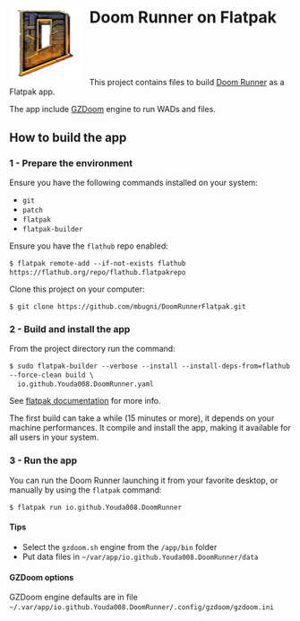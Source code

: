 <div>
<img align="left" style="margin: 0px 15px 0px 0px;" src="io.github.Youda008.DoomRunner.png" alt="Doom Runner Icon" />

# Doom Runner on Flatpak
### &nbsp;

</div>
<p>&nbsp;</p>

This project contains files to build [Doom Runner](https://github.com/Youda008/DoomRunner) as a Flatpak app.

The app include [GZDoom](https://zdoom.org/) engine to run WADs and files.

## How to build the app

### 1 - Prepare the environment
Ensure you have the following commands installed on your system:
- `git`
- `patch`
- `flatpak`
- `flatpak-builder`

Ensure you have the `flathub` repo enabled:

```shell
$ flatpak remote-add --if-not-exists flathub https://flathub.org/repo/flathub.flatpakrepo
```

Clone this project on your computer:

```shell
$ git clone https://github.com/mbugni/DoomRunnerFlatpak.git
```

### 2 - Build and install the app
From the project directory run the command:

```shell
$ sudo flatpak-builder --verbose --install --install-deps-from=flathub --force-clean build \
  io.github.Youda008.DoomRunner.yaml
```

See [flatpak documentation](https://docs.flatpak.org/) for more info.

The first build can take a while (15 minutes or more), it depends on your machine performances. It compile and install the app, making it available for all users in your system.

### 3 - Run the app
You can run the Doom Runner launching it from your favorite desktop, or manually by using the `flatpak` command:

```shell
$ flatpak run io.github.Youda008.DoomRunner
```

#### Tips
- Select the `gzdoom.sh` engine from the `/app/bin` folder
- Put data files in `~/var/app/io.github.Youda008.DoomRunner/data`

#### GZDoom options
 GZDoom engine defaults are in file `~/.var/app/io.github.Youda008.DoomRunner/.config/gzdoom/gzdoom.ini`
